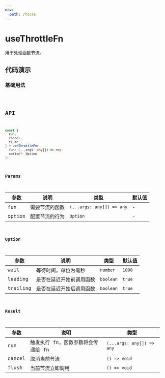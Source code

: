```yaml
---
nav:
  path: /hooks
---
```


# useThrottleFn

用于处理函数节流。

## 代码演示

### 基础用法

<code hideActions='["CSB"]' src="./demo/demo1.tsx" />

## API

```typescript
const {
  run,
  cancel,
  flush
} = useThrottleFn(
  fun: (...args: any[]) => any,
  option?: Option
);
```

### Params

| 参数   | 说明           | 类型                      | 默认值 |
| ------ | -------------- | ------------------------- | ------ |
| fun    | 需要节流的函数 | `(...args: any[]) => any` | -      |
| option | 配置节流的行为 | `Option`                  | -      |

### Option

| 参数     | 说明                     | 类型      | 默认值 |
| -------- | ------------------------ | --------- | ------ |
| wait     | 等待时间，单位为毫秒     | `number`  | `1000` |
| leading  | 是否在延迟开始前调用函数 | `boolean` | `true` |
| trailing | 是否在延迟开始后调用函数 | `boolean` | `true` |

### Result

| 参数   | 说明                               | 类型                      |
| ------ | ---------------------------------- | ------------------------- |
| run    | 触发执行 fn，函数参数将会传递给 fn | `(...args: any[]) => any` |
| cancel | 取消当前节流                       | `() => void`              |
| flush  | 当前节流立即调用                   | `() => void`              |
